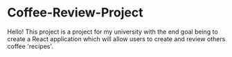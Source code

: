# Coffee-Review-Project

Hello! This project is a project for my university with the end goal being to create a React application which will allow users to create and review others coffee 'recipes'.